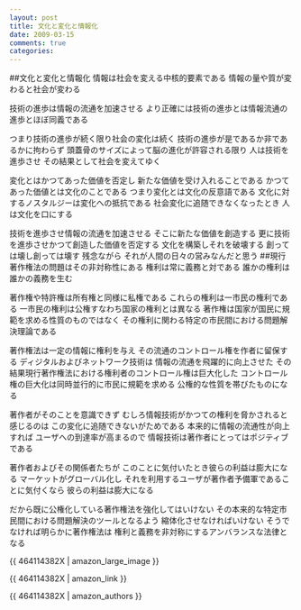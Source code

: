 ```yaml
---
layout: post
title: 文化と変化と情報化
date: 2009-03-15
comments: true
categories:
---
```


##文化と変化と情報化
情報は社会を変える中核的要素である
情報の量や質が変わると社会が変わる

技術の進歩は情報の流通を加速させる
より正確には技術の進歩とは情報流通の進歩とほぼ同義である

つまり技術の進歩が続く限り社会の変化は続く
技術の進歩が是であるか非であるかに拘わらず
頭蓋骨のサイズによって脳の進化が許容される限り
人は技術を進歩させ
その結果として社会を変えてゆく

変化とはかつてあった価値を否定し
新たな価値を受け入れることである
かつてあった価値とは文化のことである
つまり変化とは文化の反意語である
文化に対するノスタルジーは変化への抵抗である
社会変化に追随できなくなったとき
人は文化を口にする

技術を進歩させ情報の流通を加速させる
そこに新たな価値を創造する
更に技術を進歩させかつて創造した価値を否定する
文化を構築しそれを破壊する
創っては壊し創っては壊す
残念ながら
それが人間の日々の営みなんだと思う
##現行著作権法の問題はその非対称性にある
権利は常に義務と対である
誰かの権利は誰かの義務を生む

著作権や特許権は所有権と同様に私権である
これらの権利は一市民の権利である
一市民の権利は公権すなわち国家の権利とは異なる
著作権は国家が国民に規範を求める性質のものではなく
その権利に関わる特定の市民間における問題解決理論である

著作権法は一定の情報に権利を与え
その流通のコントロール権を作者に留保する
ディジタルおよびネットワーク技術は
情報の流通を飛躍的に向上させた
その結果現行著作権法における権利者のコントロール権は巨大化した
コントロール権の巨大化は同時並行的に市民に規範を求める
公権的な性質を帯びたものになる

著作者がそのことを意識できず
むしろ情報技術がかつての権利を脅かされると感じるのは
この変化に追随できないがためである
本来的に情報の流通性が向上すれば
ユーザへの到達率が高まるので
情報技術は著作者にとってはポジティブである

著作者およびその関係者たちが
このことに気付いたとき彼らの利益は膨大になる
マーケットがグローバル化し
それを利用するユーザが著作者予備軍であることに気付くなら
彼らの利益は膨大になる

だから既に公権化している著作権法を強化してはいけない
その本来的な特定市民間における問題解決のツールとなるよう
縮体化させなければいけない
そうでなければ明らかに著作権法は
権利と義務を非対称にするアンバランスな法律となる

{{ 464114382X | amazon_large_image }}

{{ 464114382X | amazon_link }}

{{ 464114382X | amazon_authors }}